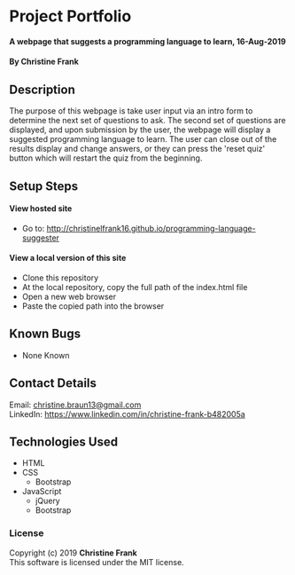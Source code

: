 # Project Portfolio

#### A webpage that suggests a programming language to learn, 16-Aug-2019

#### By Christine Frank

## Description
The purpose of this webpage is take user input via an intro form to determine the next set of questions to ask. The second set of questions are displayed, and upon submission by the user, the webpage will display a suggested programming language to learn. The user can close out of the results display and change answers, or they can press the 'reset quiz' button which will restart the quiz from the beginning.

## Setup Steps
#### View hosted site
* Go to: http://christinelfrank16.github.io/programming-language-suggester

#### View a local version of this site
* Clone this repository
* At the local repository, copy the full path of the index.html file
* Open a new web browser
* Paste the copied path into the browser

## Known Bugs
* None Known

## Contact Details
Email: christine.braun13@gmail.com  
LinkedIn: https://www.linkedin.com/in/christine-frank-b482005a

## Technologies Used
* HTML
* CSS
  * Bootstrap
* JavaScript
  * jQuery
  * Bootstrap

### License
Copyright (c) 2019 **Christine Frank**  
This software is licensed under the MIT license.
